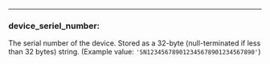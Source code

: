---
### **device_seriel_number:**
The serial number of the device. Stored as a 32-byte (null-terminated if less than 32 bytes) string. (Example value: `'SN123456789012345678901234567890'`)
